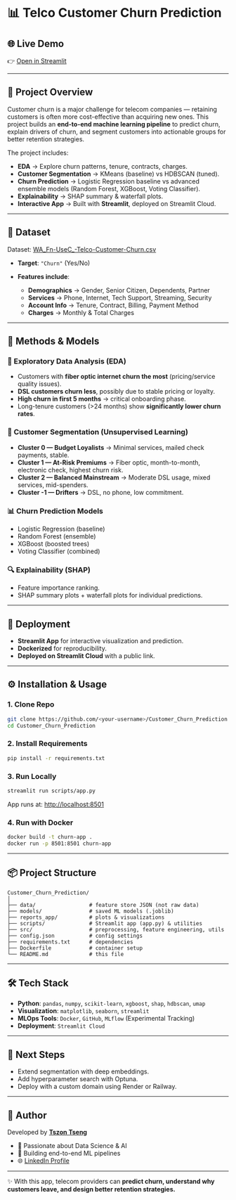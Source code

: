 # 📊 Telco Customer Churn Prediction

## 🌐 Live Demo

👉 [Open in Streamlit](https://tszontseng-telco-end2end-customer-churn-project.streamlit.app/)

---

## 📖 Project Overview

Customer churn is a major challenge for telecom companies — retaining customers is often more cost-effective than acquiring new ones.
This project builds an **end-to-end machine learning pipeline** to predict churn, explain drivers of churn, and segment customers into actionable groups for better retention strategies.

The project includes:

* **EDA** → Explore churn patterns, tenure, contracts, charges.
* **Customer Segmentation** → KMeans (baseline) vs HDBSCAN (tuned).
* **Churn Prediction** → Logistic Regression baseline vs advanced ensemble models (Random Forest, XGBoost, Voting Classifier).
* **Explainability** → SHAP summary & waterfall plots.
* **Interactive App** → Built with **Streamlit**, deployed on Streamlit Cloud.

---

## 📂 Dataset

Dataset: [WA_Fn-UseC_-Telco-Customer-Churn.csv](https://www.kaggle.com/blastchar/telco-customer-churn)

* **Target**: `"Churn"` (Yes/No)
* **Features include**:

  * **Demographics** → Gender, Senior Citizen, Dependents, Partner
  * **Services** → Phone, Internet, Tech Support, Streaming, Security
  * **Account Info** → Tenure, Contract, Billing, Payment Method
  * **Charges** → Monthly & Total Charges

---

## 🧪 Methods & Models

### 🔎 Exploratory Data Analysis (EDA)

* Customers with **fiber optic internet churn the most** (pricing/service quality issues).
* **DSL customers churn less**, possibly due to stable pricing or loyalty.
* **High churn in first 5 months** → critical onboarding phase.
* Long-tenure customers (>24 months) show **significantly lower churn rates**.

### 👥 Customer Segmentation (Unsupervised Learning)

* **Cluster 0 — Budget Loyalists** → Minimal services, mailed check payments, stable.
* **Cluster 1 — At-Risk Premiums** → Fiber optic, month-to-month, electronic check, highest churn risk.
* **Cluster 2 — Balanced Mainstream** → Moderate DSL usage, mixed services, mid-spenders.
* **Cluster -1 — Drifters** → DSL, no phone, low commitment.

### 📊 Churn Prediction Models

* Logistic Regression (baseline)
* Random Forest (ensemble)
* XGBoost (boosted trees)
* Voting Classifier (combined)

### 🔍 Explainability (SHAP)

* Feature importance ranking.
* SHAP summary plots + waterfall plots for individual predictions.

---

## 🚀 Deployment

* **Streamlit App** for interactive visualization and prediction.
* **Dockerized** for reproducibility.
* **Deployed on Streamlit Cloud** with a public link.

---

## ⚙️ Installation & Usage

### 1. Clone Repo

```bash
git clone https://github.com/<your-username>/Customer_Churn_Prediction.git
cd Customer_Churn_Prediction
```

### 2. Install Requirements

```bash
pip install -r requirements.txt
```

### 3. Run Locally

```bash
streamlit run scripts/app.py
```

App runs at: [http://localhost:8501](http://localhost:8501)

### 4. Run with Docker

```bash
docker build -t churn-app .
docker run -p 8501:8501 churn-app
```

---

## 📦 Project Structure

```
Customer_Churn_Prediction/
│
├── data/                 # feature store JSON (not raw data)
├── models/               # saved ML models (.joblib)
├── reports_app/          # plots & visualizations
├── scripts/              # Streamlit app (app.py) & utilities
├── src/                  # preprocessing, feature engineering, utils
├── config.json           # config settings
├── requirements.txt      # dependencies
├── Dockerfile            # container setup
└── README.md             # this file
```

---

## 🛠️ Tech Stack

* **Python**: `pandas`, `numpy`, `scikit-learn`, `xgboost`, `shap`, `hdbscan`, `umap`
* **Visualization**: `matplotlib`, `seaborn`, `streamlit`
* **MLOps Tools**: `Docker`, `GitHub`, `MLflow` (Experimental Tracking)
* **Deployment**: `Streamlit Cloud`

---

## 📌 Next Steps

* Extend segmentation with deep embeddings.
* Add hyperparameter search with Optuna.
* Deploy with a custom domain using Render or Railway.

---

## 👤 Author

Developed by **[Tszon Tseng](https://github.com/Tszontseng)**

* 💼 Passionate about Data Science & AI
* 🚀 Building end-to-end ML pipelines
* 🌐 [LinkedIn Profile](https://www.linkedin.com/in/tszon-tseng-a381aa297/)

---

✨ With this app, telecom providers can **predict churn, understand why customers leave, and design better retention strategies.**
